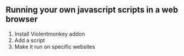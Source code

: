 ## Running your own javascript scripts in a web browser

1. Install Violentmonkey addon
2. Add a script
3. Make it run on specific websites
